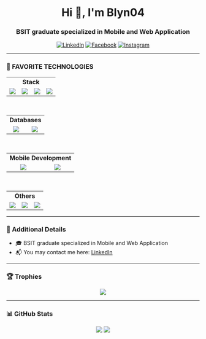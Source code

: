 <h1 align="center">Hi 👋, I'm Blyn04</h1>
<h3 align="center">BSIT graduate specialized in Mobile and Web Application</h3>

<p align="center">
  <a href="https://www.linkedin.com/in/your-link/" target="_blank"><img alt="LinkedIn" src="https://img.shields.io/badge/LinkedIn-0077B5?style=flat-square&logo=linkedin&logoColor=white" /></a>
  <a href="https://facebook.com/yourprofile" target="_blank"><img alt="Facebook" src="https://img.shields.io/badge/Facebook-1877F2?style=flat-square&logo=facebook&logoColor=white" /></a>
  <a href="https://instagram.com/yourhandle" target="_blank"><img alt="Instagram" src="https://img.shields.io/badge/Instagram-E4405F?style=flat-square&logo=instagram&logoColor=white" /></a>
</p>

---

### 🎯 FAVORITE TECHNOLOGIES

<table align="center">
  <tr>
    <td align="center" colspan="4"><strong>Stack</strong></td>
  </tr>
  <tr>
    <td align="center"><img src="https://img.shields.io/badge/MongoDB-4EA94B?style=for-the-badge&logo=mongodb&logoColor=white"/></td>
    <td align="center"><img src="https://img.shields.io/badge/Express.js-000000?style=for-the-badge&logo=express&logoColor=white"/></td>
    <td align="center"><img src="https://img.shields.io/badge/React-20232A?style=for-the-badge&logo=react&logoColor=61DAFB"/></td>
    <td align="center"><img src="https://img.shields.io/badge/Node.js-339933?style=for-the-badge&logo=nodedotjs&logoColor=white"/></td>
  </tr>
</table>

<br/>

<table align="center">
  <tr>
    <td align="center" colspan="4"><strong>Databases</strong></td>
  </tr>
  <tr>
    <td align="center"><img src="https://img.shields.io/badge/MySQL-4479A1?style=for-the-badge&logo=mysql&logoColor=white"/></td>
    <td align="center"><img src="https://img.shields.io/badge/Firebase-FFCA28?style=for-the-badge&logo=firebase&logoColor=black"/></td>
  </tr>
</table>

<br/>

<table align="center">
  <tr>
    <td align="center" colspan="4"><strong>Mobile Development</strong></td>
  </tr>
  <tr>
    <td align="center"><img src="https://img.shields.io/badge/React_Native-20232A?style=for-the-badge&logo=react&logoColor=61DAFB"/></td>
    <td align="center"><img src="https://img.shields.io/badge/Android_Studio-3DDC84?style=for-the-badge&logo=android-studio&logoColor=white"/></td>
  </tr>
</table>

<br/>

<table align="center">
  <tr>
    <td align="center" colspan="4"><strong>Others</strong></td>
  </tr>
  <tr>
    <td align="center"><img src="https://img.shields.io/badge/Python-3776AB?style=for-the-badge&logo=python&logoColor=white"/></td>
    <td align="center"><img src="https://img.shields.io/badge/NPM-CB3837?style=for-the-badge&logo=npm&logoColor=white"/></td>
    <td align="center"><img src="https://img.shields.io/badge/VSCode-007ACC?style=for-the-badge&logo=visual-studio-code&logoColor=white"/></td>
  </tr>
</table>

---

### 📝 Additional Details

- 🎓 BSIT graduate specialized in Mobile and Web Application  
- 📬 You may contact me here: [LinkedIn](https://www.linkedin.com/in/your-link/)  

---

### 🏆 Trophies

<p align="center">
  <img src="https://github-profile-trophy.vercel.app/?username=Blyn04&theme=darkhub&margin-w=10&no-frame=true"/>
</p>

---

### 📊 GitHub Stats

<p align="center">
  <img src="https://github-readme-stats.vercel.app/api?username=Blyn04&show_icons=true&theme=radical" />
  <img src="https://streak-stats.demolab.com?user=Blyn04&theme=radical&hide_border=true" />
</p>
